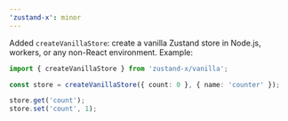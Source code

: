 ```yaml
---
'zustand-x': minor
---
```


Added `createVanillaStore`: create a vanilla Zustand store in Node.js, workers, or any non-React environment. Example:

```ts
import { createVanillaStore } from 'zustand-x/vanilla';

const store = createVanillaStore({ count: 0 }, { name: 'counter' });

store.get('count');
store.set('count', 1);
```

